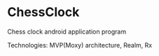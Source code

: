 # ChessClock
Chess clock android application program

Technologies: MVP(Moxy) architecture, Realm, Rx 
